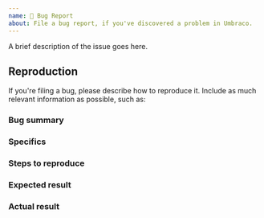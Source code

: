 ```yaml
---
name: 🐛 Bug Report
about: File a bug report, if you've discovered a problem in Umbraco.
---
```


A brief description of the issue goes here.

<!--

If you haven't yet done so, please read the "contributing guidelines"
thoroughly. Then, proceed by filling out the rest of the details in the issue
template below. The more details you can give us, the easier it will be for us
to determine the cause of a problem.

See: https://github.com/umbraco/Umbraco-CMS/blob/dev-v7/.github/CONTRIBUTING.md

-->



Reproduction
------------

If you're filing a bug, please describe how to reproduce it. Include as much
relevant information as possible, such as:

### Bug summary

<!--
    * Write a short summary of the bug
    * Try to pinpoint it as much as possible
    * Try to state the _actual problem_, and not just what you _think_ the
      solution might be.
-->

### Specifics

<!--
    * Mention the URL where this bug occurs, if applicable
    * What version of Umbraco are you using (down to the very last digit!)
    * What browser and version you are using
    * Please mention if you've checked it in other browsers as well
    * Please include *full error messages* and *screenshots* if possible
-->

### Steps to reproduce

<!--
    * Clearly mention the steps to reproduce the bug
-->

### Expected result

<!--
    * What did you _expect_ that would happen on your Umbraco site?
    * Describe the intended/desired outcome after you did the steps mentioned.
-->

### Actual result

<!--
    * What is the actual result of the above steps?
    * Describe the behaviour of the bug
    * Please, please include **error messages** and screenshots. They might mean
      nothing to you, but they are _very_ helpful to us.
-->
